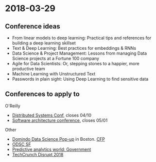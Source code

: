 # 2018-03-29

## Conference ideas

 - From linear models to deep learning: Practical tips and references for building a deep learning skillset
 - Text & Deep Learning: Best practices for embeddings & RNNs
 - Data Science & Project Management: Lessons from managing Data Science projects at a Fortune 100 company
 - Agile for Data Scientists: Or, stepping stones to a happier, more productive team
 - Machine Learning with Unstructured Text
 - Passwords in plain sight: Using Deep Learning to find sensitive data

## Conferences to apply to

O'Reilly

 - [Distributed Systems Conf](https://conferences.oreilly.com/velocity/vl-ny), closes 04/10
 - [Software architecture conference](https://conferences.oreilly.com/softwarearchitecture/sa-eu), closes 05/01

Other

 - [Domindo Data Science Pop-up](https://popup.dominodatalab.com/) in Boston. [CFP](https://docs.google.com/forms/d/e/1FAIpQLSfjTrN5Ezi4kdl4a2hVF_FNq3T47p8H6g_rthb7coKLf8Y6nA/viewform)
 - [ODSC SF](https://odsc.com/california)
 - [Predictive analytics world: Government](https://www.predictiveanalyticsworld.com/submit-government/)
 - [TechCrunch Disrupt 2018](https://docs.google.com/forms/d/e/1FAIpQLScQ_XXCUAb05MIDKP4CWLk37z5y_jUTmN30F7wb7qDPP2L63w/viewform)